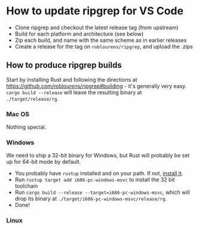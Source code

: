 # How to update ripgrep for VS Code

- Clone ripgrep and checkout the latest release tag (from upstream)
- Build for each platform and architecture (see below)
- Zip each build, and name with the same scheme as in earlier releases
- Create a release for the tag on `roblourens/ripgrep`, and upload the .zips

## How to produce ripgrep builds

Start by installing Rust and following the directions at https://github.com/roblourens/ripgrep#building - it's generally very easy. `cargo build --release` will leave the resulting binary at `./target/release/rg`.

### Mac OS
Nothing special.

### Windows
We need to ship a 32-bit binary for Windows, but Rust will probably be set up for 64-bit mode by default.

- You probably have `rustup` installed and on your path. If not, [install it](https://www.rustup.rs/).
- Run `rustup target add i686-pc-windows-msvc` to install the 32 bit toolchain
- Run `cargo build --release --target=i686-pc-windows-msvc`, which will drop its binary at `./target/i686-pc-windows-msvc/release/rg`.
- Done!

### Linux